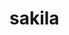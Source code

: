 # sakila                                                                                                                                                                                                                                                                                                                                                            